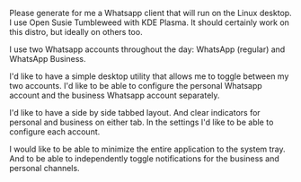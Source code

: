 Please generate for me a Whatsapp client that will run on the Linux desktop. I use Open Susie Tumbleweed with KDE Plasma. It should certainly work on this distro, but ideally on others too. 

I use two Whatsapp accounts throughout the day: WhatsApp (regular) and WhatsApp Business. 

I'd like to have a simple desktop utility that allows me to toggle between my two accounts. I'd like to be able to configure the personal Whatsapp account and the business Whatsapp account separately. 

I'd like to have a side by side tabbed layout. And clear indicators for personal and business on either tab. In the settings I'd like to be able to configure each account. 

I would like to be able to minimize the entire application to the system tray. And to be able to independently toggle notifications for the business and personal channels. 